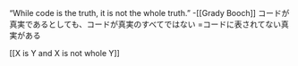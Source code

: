
“While code is the truth, it is not the whole truth.” -[[Grady Booch]]
コードが真実であるとしても、コードが真実のすべてではない
=コードに表されてない真実がある

[[X is Y and X is not whole Y]]
